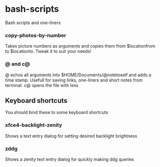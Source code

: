# bash-scripts
Bash scripts and one-liners

### copy-photos-by-number
Takes picture numbers as arguments and copies them from $locationfrom to $locationto. Tweak it to suit your needs!

### @ and c@
@ echos all arguments into $HOME/Documents/@notetoself and adds a time stamp. Usefull for saving links, one-liners and short notes from terminal. c@ opens the file with less

## Keyboard shortcuts
You should bind these to some keyboard shortcuts

### xfce4-backlight-zenity
Shows a text entry dialog for setting desired backlight brightness

### zddg
Shows a zenity text entry dialog for quickly making ddg queries
